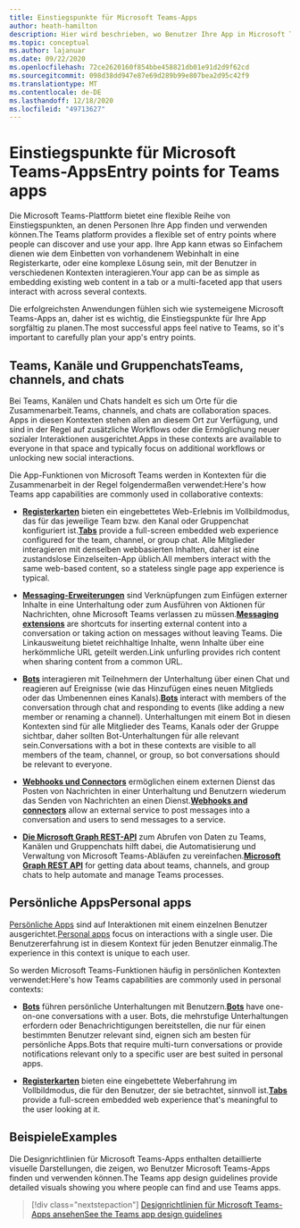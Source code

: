 ```yaml
---
title: Einstiegspunkte für Microsoft Teams-Apps
author: heath-hamilton
description: Hier wird beschrieben, wo Benutzer Ihre App in Microsoft Teams finden und verwenden können.
ms.topic: conceptual
ms.author: lajanuar
ms.date: 09/22/2020
ms.openlocfilehash: 72ce2620160f854bbe458821db01e91d2d9f62cd
ms.sourcegitcommit: 098d38dd947e87e69d289b99e807bea2d95c42f9
ms.translationtype: MT
ms.contentlocale: de-DE
ms.lasthandoff: 12/18/2020
ms.locfileid: "49713627"
---
```

# <a name="entry-points-for-teams-apps"></a><span data-ttu-id="7578c-103">Einstiegspunkte für Microsoft Teams-Apps</span><span class="sxs-lookup"><span data-stu-id="7578c-103">Entry points for Teams apps</span></span>

<span data-ttu-id="7578c-104">Die Microsoft Teams-Plattform bietet eine flexible Reihe von Einstiegspunkten, an denen Personen Ihre App finden und verwenden können.</span><span class="sxs-lookup"><span data-stu-id="7578c-104">The Teams platform provides a flexible set of entry points where people can discover and use your app.</span></span> <span data-ttu-id="7578c-105">Ihre App kann etwas so Einfachem dienen wie dem Einbetten von vorhandenem Webinhalt in eine Registerkarte, oder eine komplexe Lösung sein, mit der Benutzer in verschiedenen Kontexten interagieren.</span><span class="sxs-lookup"><span data-stu-id="7578c-105">Your app can be as simple as embedding existing web content in a tab or a multi-faceted app that users interact with across several contexts.</span></span>

<span data-ttu-id="7578c-106">Die erfolgreichsten Anwendungen fühlen sich wie systemeigene Microsoft Teams-Apps an, daher ist es wichtig, die Einstiegspunkte für Ihre App sorgfältig zu planen.</span><span class="sxs-lookup"><span data-stu-id="7578c-106">The most successful apps feel native to Teams, so it's important to carefully plan your app's entry points.</span></span>

## <a name="teams-channels-and-chats"></a><span data-ttu-id="7578c-107">Teams, Kanäle und Gruppenchats</span><span class="sxs-lookup"><span data-stu-id="7578c-107">Teams, channels, and chats</span></span>

<span data-ttu-id="7578c-108">Bei Teams, Kanälen und Chats handelt es sich um Orte für die Zusammenarbeit.</span><span class="sxs-lookup"><span data-stu-id="7578c-108">Teams, channels, and chats are collaboration spaces.</span></span> <span data-ttu-id="7578c-109">Apps in diesen Kontexten stehen allen an diesem Ort zur Verfügung, und sind in der Regel auf zusätzliche Workflows oder die Ermöglichung neuer sozialer Interaktionen ausgerichtet.</span><span class="sxs-lookup"><span data-stu-id="7578c-109">Apps in these contexts are available to everyone in that space and typically focus on additional workflows or unlocking new social interactions.</span></span>

<span data-ttu-id="7578c-110">Die App-Funktionen von Microsoft Teams werden in Kontexten für die Zusammenarbeit in der Regel folgendermaßen verwendet:</span><span class="sxs-lookup"><span data-stu-id="7578c-110">Here's how Teams app capabilities are commonly used in collaborative contexts:</span></span>

* <span data-ttu-id="7578c-111">[**Registerkarten**](~/tabs/what-are-tabs.md) bieten ein eingebettetes Web-Erlebnis im Vollbildmodus, das für das jeweilige Team bzw. den Kanal oder Gruppenchat konfiguriert ist.</span><span class="sxs-lookup"><span data-stu-id="7578c-111">[**Tabs**](~/tabs/what-are-tabs.md) provide a full-screen embedded web experience configured for the team, channel, or group chat.</span></span> <span data-ttu-id="7578c-112">Alle Mitglieder interagieren mit denselben webbasierten Inhalten, daher ist eine zustandslose Einzelseiten-App üblich.</span><span class="sxs-lookup"><span data-stu-id="7578c-112">All members interact with the same web-based content, so a stateless single page app experience is typical.</span></span>

* <span data-ttu-id="7578c-113">[**Messaging-Erweiterungen**](~/messaging-extensions/what-are-messaging-extensions.md) sind Verknüpfungen zum Einfügen externer Inhalte in eine Unterhaltung oder zum Ausführen von Aktionen für Nachrichten, ohne Microsoft Teams verlassen zu müssen.</span><span class="sxs-lookup"><span data-stu-id="7578c-113">[**Messaging extensions**](~/messaging-extensions/what-are-messaging-extensions.md) are shortcuts for inserting external content into a conversation or taking action on messages without leaving Teams.</span></span> <span data-ttu-id="7578c-114">Die Linkausweitung bietet reichhaltige Inhalte, wenn Inhalte über eine herkömmliche URL geteilt werden.</span><span class="sxs-lookup"><span data-stu-id="7578c-114">Link unfurling provides rich content when sharing content from a common URL.</span></span>

* <span data-ttu-id="7578c-115">[**Bots**](~/bots/what-are-bots.md) interagieren mit Teilnehmern der Unterhaltung über einen Chat und reagieren auf Ereignisse (wie das Hinzufügen eines neuen Mitglieds oder das Umbenennen eines Kanals).</span><span class="sxs-lookup"><span data-stu-id="7578c-115">[**Bots**](~/bots/what-are-bots.md) interact with members of the conversation through chat and responding to events (like adding a new member or renaming a channel).</span></span> <span data-ttu-id="7578c-116">Unterhaltungen mit einem Bot in diesen Kontexten sind für alle Mitglieder des Teams, Kanals oder der Gruppe sichtbar, daher sollten Bot-Unterhaltungen für alle relevant sein.</span><span class="sxs-lookup"><span data-stu-id="7578c-116">Conversations with a bot in these contexts are visible to all members of the team, channel, or group, so bot conversations should be relevant to everyone.</span></span>

* <span data-ttu-id="7578c-117">[**Webhooks und Connectors**](~/webhooks-and-connectors/what-are-webhooks-and-connectors.md) ermöglichen einem externen Dienst das Posten von Nachrichten in einer Unterhaltung und Benutzern wiederum das Senden von Nachrichten an einen Dienst.</span><span class="sxs-lookup"><span data-stu-id="7578c-117">[**Webhooks and connectors**](~/webhooks-and-connectors/what-are-webhooks-and-connectors.md) allow an external service to post messages into a conversation and users to send messages to a service.</span></span>

* <span data-ttu-id="7578c-118">[**Die Microsoft Graph REST-API**](https://docs.microsoft.com/graph/teams-concept-overview) zum Abrufen von Daten zu Teams, Kanälen und Gruppenchats hilft dabei, die Automatisierung und Verwaltung von Microsoft Teams-Abläufen zu vereinfachen.</span><span class="sxs-lookup"><span data-stu-id="7578c-118">[**Microsoft Graph REST API**](https://docs.microsoft.com/graph/teams-concept-overview) for getting data about teams, channels, and group chats to help automate and manage Teams processes.</span></span>

## <a name="personal-apps"></a><span data-ttu-id="7578c-119">Persönliche Apps</span><span class="sxs-lookup"><span data-stu-id="7578c-119">Personal apps</span></span>

<span data-ttu-id="7578c-120">[Persönliche Apps](~/concepts/design/personal-apps.md) sind auf Interaktionen mit einem einzelnen Benutzer ausgerichtet.</span><span class="sxs-lookup"><span data-stu-id="7578c-120">[Personal apps](~/concepts/design/personal-apps.md) focus on interactions with a single user.</span></span> <span data-ttu-id="7578c-121">Die Benutzererfahrung ist in diesem Kontext für jeden Benutzer einmalig.</span><span class="sxs-lookup"><span data-stu-id="7578c-121">The experience in this context is unique to each user.</span></span>

<span data-ttu-id="7578c-122">So werden Microsoft Teams-Funktionen häufig in persönlichen Kontexten verwendet:</span><span class="sxs-lookup"><span data-stu-id="7578c-122">Here's how Teams capabilities are commonly used in personal contexts:</span></span>

* <span data-ttu-id="7578c-123">[**Bots**](~/bots/what-are-bots.md) führen persönliche Unterhaltungen mit Benutzern.</span><span class="sxs-lookup"><span data-stu-id="7578c-123">[**Bots**](~/bots/what-are-bots.md) have one-on-one conversations with a user.</span></span> <span data-ttu-id="7578c-124">Bots, die mehrstufige Unterhaltungen erfordern oder Benachrichtigungen bereitstellen, die nur für einen bestimmten Benutzer relevant sind, eignen sich am besten für persönliche Apps.</span><span class="sxs-lookup"><span data-stu-id="7578c-124">Bots that require multi-turn conversations or provide notifications relevant only to a specific user are best suited in personal apps.</span></span>

* <span data-ttu-id="7578c-125">[**Registerkarten**](~/tabs/what-are-tabs.md) bieten eine eingebettete Weberfahrung im Vollbildmodus, die für den Benutzer, der sie betrachtet, sinnvoll ist.</span><span class="sxs-lookup"><span data-stu-id="7578c-125">[**Tabs**](~/tabs/what-are-tabs.md) provide a full-screen embedded web experience that's meaningful to the user looking at it.</span></span>

## <a name="examples"></a><span data-ttu-id="7578c-126">Beispiele</span><span class="sxs-lookup"><span data-stu-id="7578c-126">Examples</span></span>

<span data-ttu-id="7578c-127">Die Designrichtlinien für Microsoft Teams-Apps enthalten detaillierte visuelle Darstellungen, die zeigen, wo Benutzer Microsoft Teams-Apps finden und verwenden können.</span><span class="sxs-lookup"><span data-stu-id="7578c-127">The Teams app design guidelines provide detailed visuals showing you where people can find and use Teams apps.</span></span>

> [!div class="nextstepaction"]
> [<span data-ttu-id="7578c-128">Designrichtlinien für Microsoft Teams-Apps ansehen</span><span class="sxs-lookup"><span data-stu-id="7578c-128">See the Teams app design guidelines</span></span>](../concepts/design/design-teams-app-overview.md)
